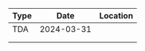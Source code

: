 | Type | Date       | Location |
| ---- | ---------- | -------- |
| TDA  | 2024-03-31 |          |
|      |            |          |
|      |            |          |
